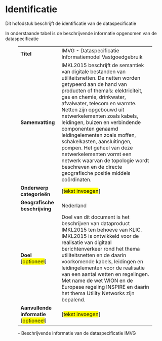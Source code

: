 # Identificatie

Dit hofodstuk beschrijft de identificatie van de dataspecificatie

In onderstaande tabel is de beschrijvende informatie opgenomen van de dataspecificatie

<figure>
	<table style="width: 100%">
		<tr>
			<td><b>Titel</b></td>
			<td>IMVG - Dataspecificatie Informatiemodel Vastgoedgebruik</td>
		</tr>
		<tr>
			<td><b>Samenvatting</b></td>
			<td>IMKL2015 beschrijft de semantiek van digitale bestanden van utiliteitsnetten. De netten worden getypeerd aan de hand van producten of thema’s: elektriciteit, gas en chemie, drinkwater, afvalwater, telecom en warmte. Netten zijn opgebouwd uit netwerkelementen zoals kabels, leidingen, buizen en verbindende componenten genaamd leidingelementen zoals moffen, schakelkasten, aansluitingen, pompen. Het geheel van deze netwerkelementen vormt een netwerk waarvan de topologie wordt beschreven en de directe geografische positie middels coördinaten.</td>
		</tr>
		<tr>
			<td><b>Onderwerp categorieën</b></td>
			<td>[<mark>tekst invoegen</mark>]</td>
		</tr>
		<tr>
			<td><b>Geografische beschrijving</b></td>
			<td>Nederland</td>
		</tr>
		<tr>
			<td><b>Doel</b> [<mark>optioneel</mark>]</td>
			<td>Doel van dit document is het beschrijven van dataproduct IMKL2015 ten behoeve van KLIC. IMKL2015 is ontwikkeld voor de realisatie van digitaal berichtenverkeer rond het thema utiliteitsnetten en de daarin voorkomende kabels, leidingen en leidingelementen voor de realisatie van een aantal wetten en regelingen. Met name de wet WION en de Europese regeling INSPIRE en daarin het thema Utility Networks zijn bepalend.</td>
		</tr>
		<tr>
			<td><b>Aanvullende informatie</b> [<mark>optioneel</mark>]</td>
			<td>[<mark>tekst invoegen</mark>]</td>
		</tr>
	</table>
	<figcaption> - Beschrijvende informatie van de dataspecificatie IMVG</figcaption>
</figure>